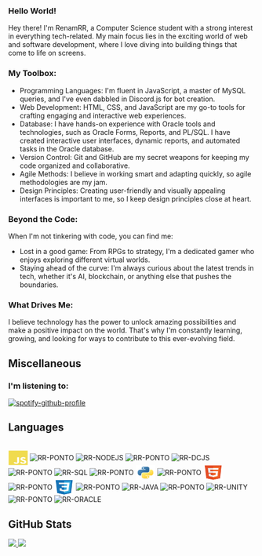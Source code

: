 ### Hello World!

Hey there! I'm RenamRR, a Computer Science student with a strong interest in everything tech-related. My main focus lies in the exciting world of web and software development, where I love diving into building things that come to life on screens.

### My Toolbox:

* Programming Languages: I'm fluent in JavaScript, a master of MySQL queries, and I've even dabbled in Discord.js for bot creation.
* Web Development: HTML, CSS, and JavaScript are my go-to tools for crafting engaging and interactive web experiences.
* Database: I have hands-on experience with Oracle tools and technologies, such as Oracle Forms, Reports, and PL/SQL. I have created interactive user interfaces, dynamic reports, and automated tasks in the Oracle database.
* Version Control: Git and GitHub are my secret weapons for keeping my code organized and collaborative.
* Agile Methods: I believe in working smart and adapting quickly, so agile methodologies are my jam.
* Design Principles: Creating user-friendly and visually appealing interfaces is important to me, so I keep design principles close at heart.
  
### Beyond the Code:

When I'm not tinkering with code, you can find me:

* Lost in a good game: From RPGs to strategy, I'm a dedicated gamer who enjoys exploring different virtual worlds.
* Staying ahead of the curve: I'm always curious about the latest trends in tech, whether it's AI, blockchain, or anything else that pushes the boundaries.
  
### What Drives Me:

I believe technology has the power to unlock amazing possibilities and make a positive impact on the world. That's why I'm constantly learning, growing, and looking for ways to contribute to this ever-evolving field.


## Miscellaneous

### I'm listening to:
[![spotify-github-profile](https://spotify-github-profile.vercel.app/api/view?uid=22fmh6duca4m4rkmo7dpff3wi&cover_image=true&theme=novatorem&show_offline=true&background_color=121212&interchange=false&bar_color=53b14f&bar_color_cover=false)](https://github.com/kittinan/spotify-github-profile)

## Languages 
  
<div style="display: inline_block"><br>
  <img align="center" alt="RR-Js" height="30" width="40" src="https://raw.githubusercontent.com/devicons/devicon/master/icons/javascript/javascript-plain.svg">
  <img align="center" alt="RR-PONTO" height="30" width="30" src="https://cdn.discordapp.com/emojis/1079773702218072074.webp?size=80&quality=lossless">
  <img align="center" alt="RR-NODEJS" height="30" width="40" src="https://cdn.jsdelivr.net/gh/devicons/devicon@latest/icons/nodejs/nodejs-original-wordmark.svg">
  <img align="center" alt="RR-PONTO" height="30" width="30" src="https://cdn.discordapp.com/emojis/1079773702218072074.webp?size=80&quality=lossless">
  <img align="center" alt="RR-DCJS" height="30" width="40" src="https://cdn.jsdelivr.net/gh/devicons/devicon@latest/icons/discordjs/discordjs-plain.svg">
  <img align="center" alt="RR-PONTO" height="30" width="30" src="https://cdn.discordapp.com/emojis/1079773702218072074.webp?size=80&quality=lossless">
  <img align="center" alt="RR-SQL" height="30" width="40" src="https://cdn.jsdelivr.net/gh/devicons/devicon/icons/mysql/mysql-plain-wordmark.svg">
  <img align="center" alt="RR-PONTO" height="30" width="30" src="https://cdn.discordapp.com/emojis/1079773702218072074.webp?size=80&quality=lossless">
  <img align="center" alt="RR-Python" height="30" width="40" src="https://raw.githubusercontent.com/devicons/devicon/master/icons/python/python-original.svg">
  <img align="center" alt="RR-PONTO" height="30" width="30" src="https://cdn.discordapp.com/emojis/1079773702218072074.webp?size=80&quality=lossless">
  <img align="center" alt="RR-HTML" height="30" width="40" src="https://raw.githubusercontent.com/devicons/devicon/master/icons/html5/html5-original.svg">
  <img align="center" alt="RR-PONTO" height="30" width="30" src="https://cdn.discordapp.com/emojis/1079773702218072074.webp?size=80&quality=lossless">
  <img align="center" alt="RR-CSS" height="30" width="40" src="https://raw.githubusercontent.com/devicons/devicon/master/icons/css3/css3-original.svg">
  <img align="center" alt="RR-PONTO" height="30" width="30" src="https://cdn.discordapp.com/emojis/1079773702218072074.webp?size=80&quality=lossless">
  <img align="center" alt="RR-JAVA" height="30" width="40" src="https://cdn.jsdelivr.net/gh/devicons/devicon/icons/java/java-original.svg">
  <img align="center" alt="RR-PONTO" height="30" width="30" src="https://cdn.discordapp.com/emojis/1079773702218072074.webp?size=80&quality=lossless">
  <img align="center" alt="RR-UNITY" height="30" width="40" src="https://cdn.jsdelivr.net/gh/devicons/devicon/icons/unity/unity-original.svg">
  <img align="center" alt="RR-PONTO" height="30" width="30" src="https://cdn.discordapp.com/emojis/1079773702218072074.webp?size=80&quality=lossless">
  <img align="center" alt="RR-ORACLE" height="30" width="40" src="https://cdn.jsdelivr.net/gh/devicons/devicon@latest/icons/oracle/oracle-original.svg">
</div>

## GitHub Stats
<div>
  <a href="https://github.com/RenamRR">
  <img src="https://github-readme-stats.vercel.app/api?username=RenamRR&show_icons=true&theme=dark&include_all_commits=true&count_private=true&hide_border=true" width="700"/>
  <img src="https://streak-stats.demolab.com?user=RenamRR&theme=dark&hide_border=true" width="700"/>
</div>
